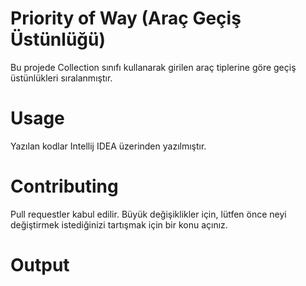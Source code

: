# Priority of Way (Araç Geçiş Üstünlüğü)

Bu projede Collection sınıfı kullanarak girilen araç tiplerine göre geçiş üstünlükleri sıralanmıştır.

#  Usage
Yazılan kodlar Intellij IDEA üzerinden yazılmıştır.

# Contributing
Pull requestler kabul edilir. Büyük değişiklikler için, lütfen önce neyi değiştirmek istediğinizi tartışmak için bir konu açınız.

# Output


